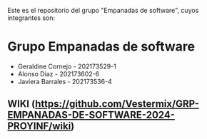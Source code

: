 Este es el repositorio del grupo "Empanadas de software", cuyos integrantes son:

# Grupo Empanadas de software
* Geraldine Cornejo - 202173529-1
* Alonso Diaz - 202173602-6
* Javiera Barrales - 202173536-4


## WIKI (https://github.com/Vestermix/GRP-EMPANADAS-DE-SOFTWARE-2024-PROYINF/wiki)


